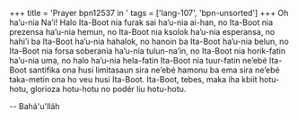 +++
title = 'Prayer bpn12537 in '
tags = ['lang-107', 'bpn-unsorted']
+++
Oh ha’u-nia Na’i! Halo Ita-Boot nia furak sai ha’u-nia ai-han, no Ita-Boot nia prezensa ha’u-nia hemun, no Ita-Boot nia ksolok ha’u-nia esperansa, no hahi’i ba Ita-Boot ha’u-nia hahalok, no hanoin ba Ita-Boot ha’u-nia belun, no Ita-Boot nia forsa soberania ha’u-nia tulun-na’in, no Ita-Boot nia horik-fatin ha’u-nia uma, no halo ha’u-nia hela-fatin Ita-Boot nia tuur-fatin ne’ebé Ita-Boot santifika ona husi limitasaun sira ne’ebé hamonu ba ema sira ne’ebé taka-metin ona ho veu husi Ita-Boot.
Ita-Boot, tebes, maka iha kbiit hotu-hotu, glorioza hotu-hotu no podér liu hotu-hotu.

-- Bahá'u'lláh
